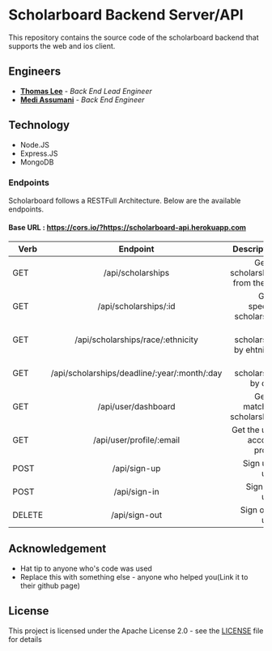 # Scholarboard Backend Server/API

This repository contains the source code of the scholarboard backend that supports the web and ios client.

## Engineers
* **<a href= "https://github.com/ThomasLee94">Thomas Lee</a>** - *Back End Lead Engineer*
* **<a href= "https://github.com/MediBoss">Medi Assumani</a>** - *Back End Engineer*


## Technology

* Node.JS
* Express.JS
* MongoDB


### Endpoints

Scholarboard follows a RESTFull Architecture. Below are the available endpoints.

#### Base URL : https://cors.io/?https://scholarboard-api.herokuapp.com

| Verb                | Endpoint                                         | Description                       |
| -------------       |:------------------------------------------------:| --------------------------------: |
| GET                 | /api/scholarships                                |Get all scholarships from the DB   |
| GET                 | /api/scholarships/:id                            |Get a specific scholarship         |
| GET                 | /api/scholarships/race/:ethnicity                |Get scholarship by ehtnicity       |
| GET                 | /api/scholarships/deadline/:year/:month/:day     |Get scholarship by date            |
| GET                 | /api/user/dashboard                              |Get all matching scholarships      |
| GET                 | /api/user/profile/:email                         |Get the user account profile       |
| POST                | /api/sign-up                                     |Sign up a user                     |
| POST                | /api/sign-in                                     |Sign in a user                     |
| DELETE              | /api/sign-out                                    |Sign out a user                    |


## Acknowledgement

* Hat tip to anyone who's code was used
* Replace this with something else - anyone who helped you(Link it to their github page)


## License
This project is licensed under the Apache License 2.0 - see the <a href="https://github.com/scholarship-dev/ScholarBoard-backend/blob/master/LICENSE">LICENSE</a> file for details
